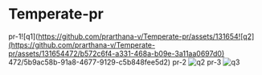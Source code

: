 # Temperate-pr
pr-1![q1](https://github.com/prarthana-v/Temperate-pr/assets/131654![q2](https://github.com/prarthana-v/Temperate-pr/assets/131654472/b572c6f4-a331-468a-b09e-3a11aa0697d0)
472/5b9ac58b-91a8-4677-9129-c5b848fee5d2)
pr-2 ![q2](https://github.com/prarthana-v/Temperate-pr/assets/131654472/be4cb472-7296-4bb2-b899-5ece100d0052)
pr-3 ![q3](https://github.com/prarthana-v/Temperate-pr/assets/131654472/5ea16fed-8a3f-424a-9989-67c44b49f1ce)
